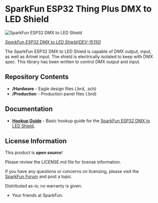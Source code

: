 SparkFun ESP32 Thing Plus DMX to LED Shield
========================================

![SparkFun ESP32 DMX to LED Shield](https://cdn.sparkfun.com/r/500-500/assets/parts/1/3/4/7/7/15110-SparkFun_ESP32_Thing_Plus_DMX_to_LED_Shield-01.jpg)

[*SparkFun ESP32 DMX to LED Shield(DEV-15110)*](https://www.sparkfun.com/products/15110)

The SparkFun ESP32 DMX to LED Shield is capable of DMX output, input, as well as Artnet input. The shield is electrically isolated to keep with DMX spec. This library has been written to control DMX output and input.

Repository Contents
-------------------

* **/Hardware** - Eagle design files (.brd, .sch)
* **/Production** - Production panel files (.brd)

Documentation
--------------
* **[Hookup Guide](https://learn.sparkfun.com/tutorials/sparkfun-esp32-dmx-to-led-shield)** - Basic hookup guide for the [SparkFun ESP32 DMX to LED Shield](https://www.sparkfun.com/products/15110).


License Information
-------------------

This product is _**open source**_! 

Please review the LICENSE.md file for license information.

If you have any questions or concerns on licensing, please visit the [SparkFun Forum](https://forum.sparkfun.com/index.php) and post a topic.

Distributed as-is; no warranty is given.

- Your friends at SparkFun.
